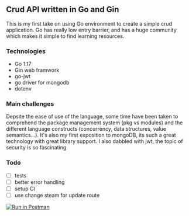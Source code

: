 ## Crud API written in Go and Gin
This is my first take on using Go environment to create a simple crud application. Go has really low entry barrier, and has a huge community which makes it simple to find learning resources. 

### Technologies
* Go 1.17
* Gin web framwork
* go-jwt
* go driver for mongodb
* dotenv

### Main challenges
Depsite the ease of use of the language, some time have been taken to comprehend the package management system (pkg vs modules) and the different language constructs (concurrency, data structures, value semantics...). 
It's also my first exposition to mongoDB, its such a great technology with great library support.
I also dabbled with jwt, the topic of security is so fascinating 

### Todo
- [ ]  tests
- [ ]  better error handling
- [ ]  setup CI
- [ ]  use change steam for update route

[![Run in Postman](https://run.pstmn.io/button.svg)](https://god.postman.co/run-collection/ceee14bc8aeb05f44dfc?action=collection%2Fimport)
